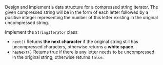 Design and implement a data structure for a compressed string iterator. The given compressed string will be in the form of each letter followed by a positive integer representing the number of this letter existing in the original uncompressed string.

Implement the `StringIterator` class:

- `next()` Returns **the next character** if the original string still has uncompressed characters, otherwise returns a **white space**.
- `hasNext()` Returns true if there is any letter needs to be uncompressed in the original string, otherwise returns `false`.